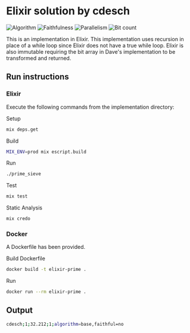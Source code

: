 # Elixir solution by cdesch

![Algorithm](https://img.shields.io/badge/Algorithm-base-green)
![Faithfulness](https://img.shields.io/badge/Faithful-no-yellowgreen)
![Parallelism](https://img.shields.io/badge/Parallel-no-green)
![Bit count](https://img.shields.io/badge/Bits-unknown-yellowgreen)

This is an implementation in Elixir. This implementation uses recursion in place of a while loop since Elixir does not have a true while loop. Elixir is also immutable requiring the bit array in Dave's implementation to be transformed and returned.

## Run instructions

### Elixir

Execute the following commands from the implementation directory:

Setup

```sh
mix deps.get
```

Build

```sh
MIX_ENV=prod mix escript.build
```

Run

```sh
./prime_sieve
```

Test

```sh
mix test
```

Static Analysis

```sh
mix credo
```

### Docker

A Dockerfile has been provided.

Build Dockerfile

```sh
docker build -t elixir-prime .
```

Run

```sh
docker run --rm elixir-prime . 
```

## Output

```sh
cdesch;1;32.212;1;algorithm=base,faithful=no
```
